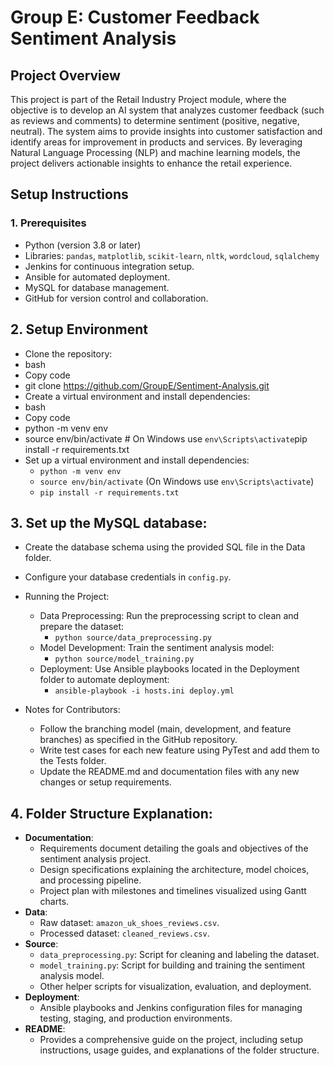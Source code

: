 # Group E: Customer Feedback Sentiment Analysis

## Project Overview

This project is part of the Retail Industry Project module, where the objective is to develop an AI system that analyzes customer feedback (such as reviews and comments) to determine sentiment (positive, negative, neutral). The system aims to provide insights into customer satisfaction and identify areas for improvement in products and services. By leveraging Natural Language Processing (NLP) and machine learning models, the project delivers actionable insights to enhance the retail experience.

## Setup Instructions

### 1. Prerequisites
- Python (version 3.8 or later)
- Libraries: `pandas`, `matplotlib`, `scikit-learn`, `nltk`, `wordcloud`, `sqlalchemy`
- Jenkins for continuous integration setup.
- Ansible for automated deployment.
- MySQL for database management.
- GitHub for version control and collaboration.


## 2. Setup Environment
- Clone the repository:
- bash
- Copy code
- git clone https://github.com/GroupE/Sentiment-Analysis.git
- Create a virtual environment and install dependencies:
- bash
- Copy code
- python -m venv env
- source env/bin/activate  # On Windows use `env\Scripts\activate`pip install -r requirements.txt
- Set up a virtual environment and install dependencies:
  - `python -m venv env`
  - `source env/bin/activate` (On Windows use `env\Scripts\activate`)
  - `pip install -r requirements.txt`

## 3. Set up the MySQL database:
  - Create the database schema using the provided SQL file in the Data folder.
  - Configure your database credentials in `config.py`.

- Running the Project:
  - Data Preprocessing: Run the preprocessing script to clean and prepare the dataset:
    - `python source/data_preprocessing.py`
  - Model Development: Train the sentiment analysis model:
    - `python source/model_training.py`
  - Deployment: Use Ansible playbooks located in the Deployment folder to automate deployment:
    - `ansible-playbook -i hosts.ini deploy.yml`

- Notes for Contributors:
  - Follow the branching model (main, development, and feature branches) as specified in the GitHub repository.
  - Write test cases for each new feature using PyTest and add them to the Tests folder.
  - Update the README.md and documentation files with any new changes or setup requirements.

 ## 4. Folder Structure Explanation:
  - **Documentation**:
    - Requirements document detailing the goals and objectives of the sentiment analysis project.
    - Design specifications explaining the architecture, model choices, and processing pipeline.
    - Project plan with milestones and timelines visualized using Gantt charts.
  - **Data**:
    - Raw dataset: `amazon_uk_shoes_reviews.csv`.
    - Processed dataset: `cleaned_reviews.csv`.
  - **Source**:
    - `data_preprocessing.py`: Script for cleaning and labeling the dataset.
    - `model_training.py`: Script for building and training the sentiment analysis model.
    - Other helper scripts for visualization, evaluation, and deployment.
  - **Deployment**:
    - Ansible playbooks and Jenkins configuration files for managing testing, staging, and production environments.
  - **README**:
    - Provides a comprehensive guide on the project, including setup instructions, usage guides, and explanations of the folder structure.

